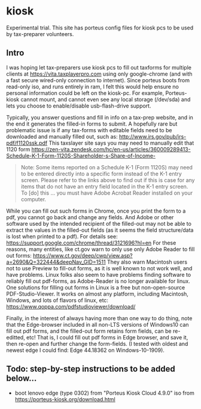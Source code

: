 # kiosk
Experimental trial. This site has porteus config files for kiosk pcs to be used by tax-preparer volunteers.  

## Intro
I was hoping let tax-preparers use kiosk pcs to fill out taxforms for multiple clients at  https://vita.taxplayerpro.com using only google-chrome (and with a fast secure wired-only connection to internet). Since porteus boots from read-only iso, and runs entirely in ram, I felt this would help ensure no personal information could be left on the kiosk-pc. For example,  Porteus-kiosk cannot mount, and cannot even see any local storage (/dev/sda) and lets you choose to enable/disable usb-flash-drive support.

Typically, you answer questions and fill in info on a tax-prep website, and in the end it generates the filled-in forms to submit. A hopefully rare but problematic issue is if any tax-forms with editable fields need to be downloaded and manually filled out, such as: http://www.irs.gov/pub/irs-pdf/f1120ssk.pdf This taxslayer site says you may need to manually edit that 1120 form https://zen-vita.zendesk.com/hc/en-us/articles/360009289413-Schedule-K-1-Form-1120S-Shareholder-s-Share-of-Income-

> Note: Some items reported on a Schedule K-1 (Form 1120S) may need to be entered directly into a specific form instead of the K-1 entry screen. Please refer to the links above to find out if this is case for any items that do not have an entry field located in the K-1 entry screen. To [do] this ... you must have Adobe Acrobat Reader installed on your computer.

While you can fill out such forms in Chrome, once you print the form to a pdf, you cannot go back and change any fields. And Adobe or other software used by the intended recipient of the filled-out may not be able to extract the values in the filled-out fields (as it seems the field structure/data is lost when printed to a pdf). For details see:
https://support.google.com/chrome/thread/3121696?hl=en  For these reasons, many entities, like ct.gov warn to only use only Adobe Reader to fill out forms: https://www.ct.gov/deep/cwp/view.asp?a=2690&Q=322444&deepNav_GID=1511 They also warn Macintosh users not to use Preview to fill-out forms, as it is well known to not work well, and have problems. Linux folks also seem to have problems finding software to reliably fill out pdf-forms, as Adobe-Reader is no longer available for linux.
One solutions for filling out forms in Linux is a free but non-open-source PDF-Studio-Viewer. It works on almost any platform, including Macintosh, Windows, and lots of flavors of linux, etc: https://www.qoppa.com/pdfstudioviewer/download/

Finally, in the interest of always having more than one way to do thing, note that the Edge-browser included in all non-LTS versions of Windows10 can fill out pdf forms, and the filled-out form retains form fields, can be re-editted, etc! That is, I could fill out pdf forms in Edge browser, and save it, then re-open and further change the form-fields. (I tested with oldest and newest edge I could find:  Edge 44.18362 on Windows-10-1909).


## Todo: step-by-step instructions to be added below... 
* boot lenovo edge (type 0302) from "Porteus Kiosk Cloud 4.9.0" iso from https://porteus-kiosk.org/download.html
